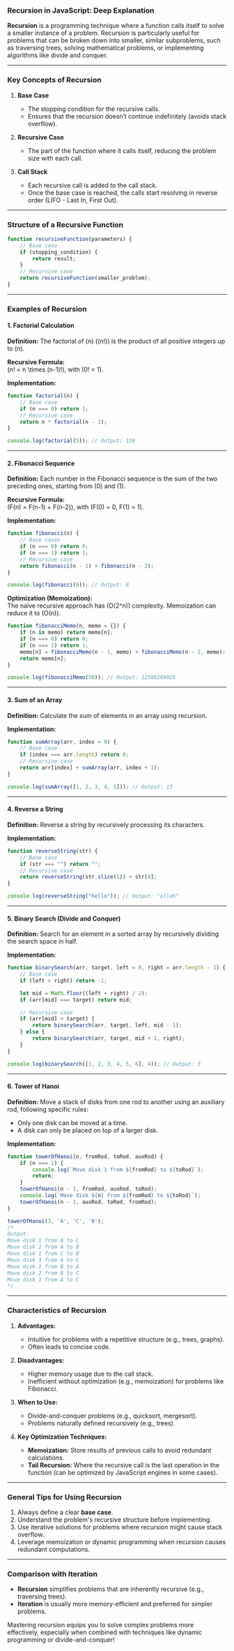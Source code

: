 ### **Recursion in JavaScript: Deep Explanation**

**Recursion** is a programming technique where a function calls itself to solve a smaller instance of a problem. Recursion is particularly useful for problems that can be broken down into smaller, similar subproblems, such as traversing trees, solving mathematical problems, or implementing algorithms like divide and conquer.

---

### **Key Concepts of Recursion**

1. **Base Case**  
   - The stopping condition for the recursive calls.
   - Ensures that the recursion doesn’t continue indefinitely (avoids stack overflow).

2. **Recursive Case**  
   - The part of the function where it calls itself, reducing the problem size with each call.

3. **Call Stack**  
   - Each recursive call is added to the call stack.
   - Once the base case is reached, the calls start resolving in reverse order (LIFO - Last In, First Out).

---

### **Structure of a Recursive Function**

```javascript
function recursiveFunction(parameters) {
    // Base case
    if (stopping_condition) {
        return result;
    }
    // Recursive case
    return recursiveFunction(smaller_problem);
}
```

---

### **Examples of Recursion**

#### **1. Factorial Calculation**
**Definition:** The factorial of \(n\) (\(n!\)) is the product of all positive integers up to \(n\).

**Recursive Formula:**  
\(n! = n \times (n-1)!\), with \(0! = 1\).

**Implementation:**
```javascript
function factorial(n) {
    // Base case
    if (n === 0) return 1;
    // Recursive case
    return n * factorial(n - 1);
}

console.log(factorial(5)); // Output: 120
```

---

#### **2. Fibonacci Sequence**
**Definition:** Each number in the Fibonacci sequence is the sum of the two preceding ones, starting from \(0\) and \(1\).

**Recursive Formula:**  
\(F(n) = F(n-1) + F(n-2)\), with \(F(0) = 0, F(1) = 1\).

**Implementation:**
```javascript
function fibonacci(n) {
    // Base cases
    if (n === 0) return 0;
    if (n === 1) return 1;
    // Recursive case
    return fibonacci(n - 1) + fibonacci(n - 2);
}

console.log(fibonacci(6)); // Output: 8
```

**Optimization (Memoization):**  
The naive recursive approach has \(O(2^n)\) complexity. Memoization can reduce it to \(O(n)\).

```javascript
function fibonacciMemo(n, memo = {}) {
    if (n in memo) return memo[n];
    if (n === 0) return 0;
    if (n === 1) return 1;
    memo[n] = fibonacciMemo(n - 1, memo) + fibonacciMemo(n - 2, memo);
    return memo[n];
}

console.log(fibonacciMemo(50)); // Output: 12586269025
```

---

#### **3. Sum of an Array**
**Definition:** Calculate the sum of elements in an array using recursion.

**Implementation:**
```javascript
function sumArray(arr, index = 0) {
    // Base case
    if (index === arr.length) return 0;
    // Recursive case
    return arr[index] + sumArray(arr, index + 1);
}

console.log(sumArray([1, 2, 3, 4, 5])); // Output: 15
```

---

#### **4. Reverse a String**
**Definition:** Reverse a string by recursively processing its characters.

**Implementation:**
```javascript
function reverseString(str) {
    // Base case
    if (str === "") return "";
    // Recursive case
    return reverseString(str.slice(1)) + str[0];
}

console.log(reverseString("hello")); // Output: "olleh"
```

---

#### **5. Binary Search (Divide and Conquer)**
**Definition:** Search for an element in a sorted array by recursively dividing the search space in half.

**Implementation:**
```javascript
function binarySearch(arr, target, left = 0, right = arr.length - 1) {
    // Base case
    if (left > right) return -1;

    let mid = Math.floor((left + right) / 2);
    if (arr[mid] === target) return mid;

    // Recursive case
    if (arr[mid] > target) {
        return binarySearch(arr, target, left, mid - 1);
    } else {
        return binarySearch(arr, target, mid + 1, right);
    }
}

console.log(binarySearch([1, 2, 3, 4, 5, 6], 4)); // Output: 3
```

---

#### **6. Tower of Hanoi**
**Definition:** Move a stack of disks from one rod to another using an auxiliary rod, following specific rules:
- Only one disk can be moved at a time.
- A disk can only be placed on top of a larger disk.

**Implementation:**
```javascript
function towerOfHanoi(n, fromRod, toRod, auxRod) {
    if (n === 1) {
        console.log(`Move disk 1 from ${fromRod} to ${toRod}`);
        return;
    }
    towerOfHanoi(n - 1, fromRod, auxRod, toRod);
    console.log(`Move disk ${n} from ${fromRod} to ${toRod}`);
    towerOfHanoi(n - 1, auxRod, toRod, fromRod);
}

towerOfHanoi(3, 'A', 'C', 'B');
/*
Output:
Move disk 1 from A to C
Move disk 2 from A to B
Move disk 1 from C to B
Move disk 3 from A to C
Move disk 1 from B to A
Move disk 2 from B to C
Move disk 1 from A to C
*/
```

---

### **Characteristics of Recursion**

1. **Advantages:**
   - Intuitive for problems with a repetitive structure (e.g., trees, graphs).
   - Often leads to concise code.

2. **Disadvantages:**
   - Higher memory usage due to the call stack.
   - Inefficient without optimization (e.g., memoization) for problems like Fibonacci.

3. **When to Use:**
   - Divide-and-conquer problems (e.g., quicksort, mergesort).
   - Problems naturally defined recursively (e.g., trees).

4. **Key Optimization Techniques:**
   - **Memoization:** Store results of previous calls to avoid redundant calculations.
   - **Tail Recursion:** Where the recursive call is the last operation in the function (can be optimized by JavaScript engines in some cases).

---

### **General Tips for Using Recursion**

1. Always define a clear **base case**.
2. Understand the problem's recursive structure before implementing.
3. Use iterative solutions for problems where recursion might cause stack overflow.
4. Leverage memoization or dynamic programming when recursion causes redundant computations.

---

### **Comparison with Iteration**
- **Recursion** simplifies problems that are inherently recursive (e.g., traversing trees).
- **Iteration** is usually more memory-efficient and preferred for simpler problems.

Mastering recursion equips you to solve complex problems more effectively, especially when combined with techniques like dynamic programming or divide-and-conquer!
